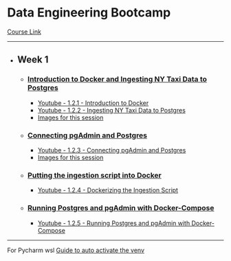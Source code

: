 # **Data Engineering Bootcamp**

[Course Link](https://github.com/DataTalksClub/data-engineering-zoomcamp)

---

<!-- Data Engineering Bootcamp -->
* ## Week 1
  * ### [Introduction to Docker and Ingesting NY Taxi Data to Postgres](1.2.1_to_1.2.2_Introduction_to_docker_and_postgres.md)
    * [Youtube - 1.2.1 - Introduction to Docker](https://www.youtube.com/watch?v=EYNwNlOrpr0)
    * [Youtube - 1.2.2 - Ingesting NY Taxi Data to Postgres](https://www.youtube.com/watch?v=2JM-ziJt0WI)
    * [Images for this session](files/week1/1.2.1_to_1.2.2_Introduction_to_docker_and_postgres_files)
    
  * ### [Connecting pgAdmin and Postgres](1.2.3_Connecting_pgAdmin_and_Postgres.md)
    * [Youtube - 1.2.3 - Connecting pgAdmin and Postgres](https://www.youtube.com/watch?v=hCAIVe9N0ow) 
    * [Images for this session](files/week1/1.2.3_Connecting_pgAdmin_and_Postgres_files)
    
  * ### [Putting the ingestion script into Docker](1.2.4_Dockerizing_the_Ingestion_Script.md)
    * [Youtube - 1.2.4 - Dockerizing the Ingestion Script](https://www.youtube.com/watch?v=B1WwATwf-vY)
    
  * ### [Running Postgres and pgAdmin with Docker-Compose](1.2.5_Running_Postgres_and_pgAdmin_with_Docker-Compose.md)
    * [Youtube - 1.2.5 - Running Postgres and pgAdmin with Docker-Compose](https://www.youtube.com/watch?v=hKI6PkPhpa0)
<!-- Data Engineering Bootcamp -->

---

For Pycharm wsl [Guide to auto activate the venv](wsl_setup.md)